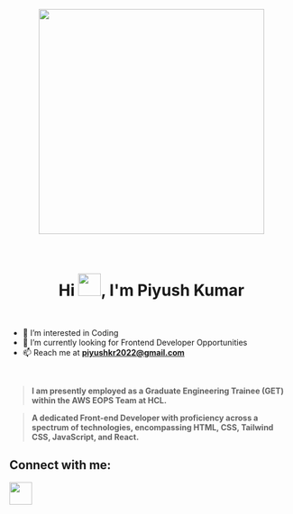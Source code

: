 <p align="center">
<img src="https://github.com/Anmol-Baranwal/Cool-GIFs-For-GitHub/assets/74038190/3b4607a1-1cc6-41f1-926f-892ae880e7a5" width="400">
</p>
<br>
<h1 align="center">Hi <img src="https://user-images.githubusercontent.com/74038190/214644152-52f47eb3-5e31-4f47-8758-05c9468d5596.gif" width="40">, I'm Piyush Kumar</h1>
<br>

- 👀 I’m interested in Coding
- 🌱 I’m currently looking for Frontend Developer Opportunities
- 📫 Reach me at [**piyushkr2022@gmail.com**](mailto:piyushkr2022@gmail.com)</a>

<br>

> **I am presently employed as a Graduate Engineering Trainee (GET) within the AWS EOPS Team at HCL.**

> **A dedicated Front-end Developer with proficiency across a spectrum of technologies, encompassing HTML, CSS, Tailwind CSS, JavaScript, and React.**


## Connect with me:
<a href="https://www.linkedin.com/in/piyushkr22"><img src="https://upload.wikimedia.org/wikipedia/commons/thumb/c/ca/LinkedIn_logo_initials.png/480px-LinkedIn_logo_initials.png" width="40" height="40"/></a>
